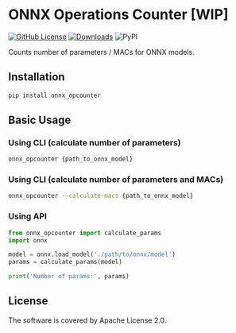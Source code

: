 # ONNX Operations Counter [WIP]

[![GitHub License](https://img.shields.io/badge/Apache-2.0-blue.svg)](https://opensource.org/licenses/Apache-2.0)
[![Downloads](https://pepy.tech/badge/onnx_opcounter)](https://pepy.tech/project/onnx_opcounter)
![PyPI](https://img.shields.io/pypi/v/onnx_opcounter.svg)

Counts number of parameters / MACs for ONNX models. 

## Installation

```bash
pip install onnx_opcounter
```

## Basic Usage

### Using CLI (calculate number of parameters)
```bash
onnx_opcounter {path_to_onnx_model}
```

### Using CLI (calculate number of parameters and MACs)
```bash
onnx_opcounter --calculate-macs {path_to_onnx_model}
```

### Using API
```python
from onnx_opcounter import calculate_params
import onnx

model = onnx.load_model('./path/to/onnx/model')
params = calculate_params(model)

print('Number of params:', params)
```

## License
The software is covered by Apache License 2.0.
